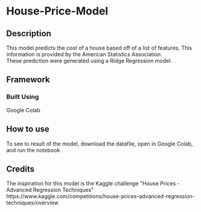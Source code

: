 # <h1>House-Price-Model</h1>
<h2>Description</h2>
<p>This model predicts the cost of a house based off of a list of features. This information is provided by the American Statistics Association.<br>
These prediction were generated using a Ridge Regression model.
</p>


<div>
<h2>Framework</h2>
<h3>Built Using</h3>
Google Colab
</div>

<div>
<h2>How to use</h2>
To see to result of the model, download the datafile, open in Google Colab, and run the notebook
</div>

<div>
<h2>Credits</h2>
The inspiration for this model is the Kaggle challenge "House Prices - Advanced Regression Techniques"
https://www.kaggle.com/competitions/house-prices-advanced-regression-techniques/overview
</div>
